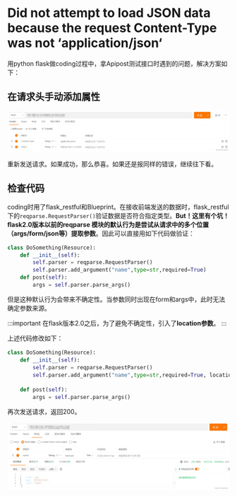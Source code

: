 # Did not attempt to load JSON data because the request Content-Type was not ‘application/json‘

用python flask做coding过程中，拿Apipost测试接口时遇到的问题，解决方案如下：

## 在请求头手动添加属性

![AA](img/apipost报错Content-Type/addAttribute.jpg)

重新发送请求。如果成功，那么恭喜。如果还是报同样的错误，继续往下看。

## 检查代码

coding时用了flask_restful和Blueprint。在接收前端发送的数据时，flask_restful下的`reqparse.RequestParser()`验证数据是否符合指定类型。**But！这里有个坑！flask2.0版本以前的reqparse 模块的默认行为是尝试从请求中的多个位置（args/form/json等）提取参数**。因此可以直接用如下代码做验证：

```python
class DoSomething(Resource):
    def __init__(self):
        self.parser = reqparse.RequestParser()
        self.parser.add_argument("name",type=str,required=True)
    def post(self):
        args = self.parser.parse_args()
```

但是这种默认行为会带来不确定性。当参数同时出现在form和args中，此时无法确定参数来源。

:::important
在flask版本2.0之后，为了避免不确定性，引入了**location参数**。
:::

上述代码修改如下：
```python
class DoSomething(Resource):
    def __init__(self):
        self.parser = reqparse.RequestParser()
        self.parser.add_argument("name",type=str,required=True, location="form")
    
    def post(self):
        args = self.parser.parse_args()
```

再次发送请求，返回200。

![RA](img/apipost报错Content-Type/requestAgain.jpg)